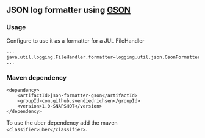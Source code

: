 ## JSON log formatter using [GSON](https://github.com/google/gson)

### Usage
Configure to use it as a formatter for a JUL FileHandler
```
...
java.util.logging.FileHandler.formatter=logging.util.json.GsonFormatter
...
```

### Maven dependency
```
<dependency>
    <artifactId>json-formatter-gson</artifactId>
    <groupId>com.github.svendiedrichsen</groupId>
    <version>1.0-SNAPSHOT</version>
</dependency>
```
To use the uber dependency add the maven `<classifier>uber</classifier>`.
